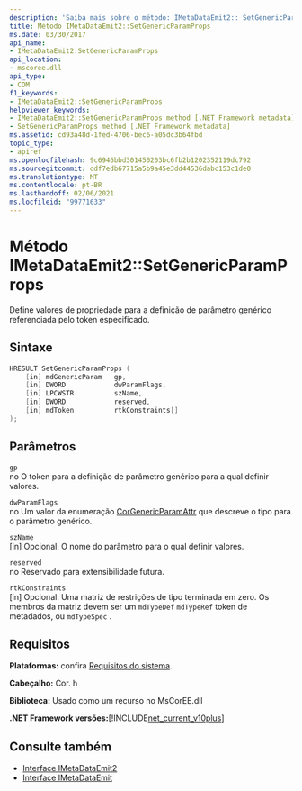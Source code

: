 ```yaml
---
description: 'Saiba mais sobre o método: IMetaDataEmit2:: SetGenericParamProps'
title: Método IMetaDataEmit2::SetGenericParamProps
ms.date: 03/30/2017
api_name:
- IMetaDataEmit2.SetGenericParamProps
api_location:
- mscoree.dll
api_type:
- COM
f1_keywords:
- IMetaDataEmit2::SetGenericParamProps
helpviewer_keywords:
- IMetaDataEmit2::SetGenericParamProps method [.NET Framework metadata]
- SetGenericParamProps method [.NET Framework metadata]
ms.assetid: cd93a48d-1fed-4706-bec6-a05dc3b64fbd
topic_type:
- apiref
ms.openlocfilehash: 9c6946bbd301450203bc6fb2b1202352119dc792
ms.sourcegitcommit: ddf7edb67715a5b9a45e3dd44536dabc153c1de0
ms.translationtype: MT
ms.contentlocale: pt-BR
ms.lasthandoff: 02/06/2021
ms.locfileid: "99771633"
---
```

# <a name="imetadataemit2setgenericparamprops-method"></a>Método IMetaDataEmit2::SetGenericParamProps

Define valores de propriedade para a definição de parâmetro genérico referenciada pelo token especificado.  
  
## <a name="syntax"></a>Sintaxe  
  
```cpp  
HRESULT SetGenericParamProps (  
    [in] mdGenericParam   gp,
    [in] DWORD            dwParamFlags,
    [in] LPCWSTR          szName,
    [in] DWORD            reserved,
    [in] mdToken          rtkConstraints[]  
);  
```  
  
## <a name="parameters"></a>Parâmetros  

 `gp`  
 no O token para a definição de parâmetro genérico para a qual definir valores.  
  
 `dwParamFlags`  
 no Um valor da enumeração [CorGenericParamAttr](corgenericparamattr-enumeration.md) que descreve o tipo para o parâmetro genérico.  
  
 `szName`  
 [in] Opcional. O nome do parâmetro para o qual definir valores.  
  
 `reserved`  
 no Reservado para extensibilidade futura.  
  
 `rtkConstraints`  
 [in] Opcional. Uma matriz de restrições de tipo terminada em zero. Os membros da matriz devem ser um `mdTypeDef` `mdTypeRef` token de metadados, ou `mdTypeSpec` .  
  
## <a name="requirements"></a>Requisitos  

 **Plataformas:** confira [Requisitos do sistema](../../get-started/system-requirements.md).  
  
 **Cabeçalho:** Cor. h  
  
 **Biblioteca:** Usado como um recurso no MsCorEE.dll  
  
 **.NET Framework versões:**[!INCLUDE[net_current_v10plus](../../../../includes/net-current-v10plus-md.md)]  
  
## <a name="see-also"></a>Consulte também

- [Interface IMetaDataEmit2](imetadataemit2-interface.md)
- [Interface IMetaDataEmit](imetadataemit-interface.md)
